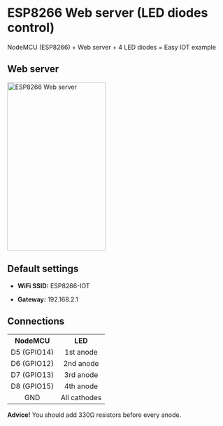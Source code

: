 # ESP8266 Web server (LED diodes control)
NodeMCU (ESP8266) + Web server + 4 LED diodes = Easy IOT example

<h2>Web server</h2>

<img width="225" height="385" src="https://raw.githubusercontent.com/BlueArduino20/ESP8266_Web_Server_LED/master/Screenshot.jpg" title="ESP8266 Web server">

<h2>Default settings</h2>

- **WiFi SSID:** ESP8266-IOT

- **Gateway:** 192.168.2.1

<h2>Connections</h2>
<table><tr><th>NodeMCU</th><th>LED</th></tr>
<tr><td align="center">D5 (GPIO14)</td><td align="center">1st anode</td></tr>
<tr><td align="center">D6 (GPIO12)</td><td align="center">2nd anode</td></tr>
<tr><td align="center">D7 (GPIO13)</td><td align="center">3rd anode</td></tr>
<tr><td align="center">D8 (GPIO15)</td><td align="center">4th anode</td></tr>
<tr><td align="center">GND</td><td align="center">All cathodes</td></tr></table>

**Advice!** You should add 330Ω resistors before every anode.

